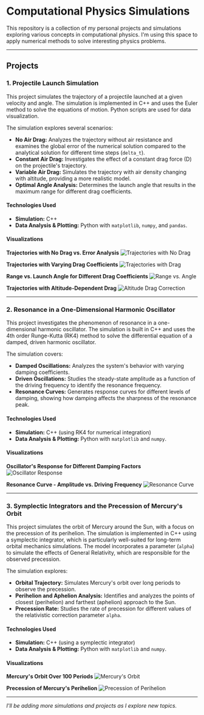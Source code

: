 # Computational Physics Simulations

This repository is a collection of my personal projects and simulations exploring various concepts in computational physics. I'm using this space to apply numerical methods to solve interesting physics problems.

---

## Projects

### 1. Projectile Launch Simulation

This project simulates the trajectory of a projectile launched at a given velocity and angle. The simulation is implemented in C++ and uses the Euler method to solve the equations of motion. Python scripts are used for data visualization.

The simulation explores several scenarios:

*   **No Air Drag:** Analyzes the trajectory without air resistance and examines the global error of the numerical solution compared to the analytical solution for different time steps (`delta_t`).
*   **Constant Air Drag:** Investigates the effect of a constant drag force (D) on the projectile's trajectory.
*   **Variable Air Drag:** Simulates the trajectory with air density changing with altitude, providing a more realistic model.
*   **Optimal Angle Analysis:** Determines the launch angle that results in the maximum range for different drag coefficients.

#### Technologies Used

*   **Simulation:** C++
*   **Data Analysis & Plotting:** Python with `matplotlib`, `numpy`, and `pandas`.

#### Visualizations

**Trajectories with No Drag vs. Error Analysis**
![Trajectories with No Drag](./projectile_launch/plots/no_drag_plot.png)

**Trajectories with Varying Drag Coefficients**
![Trajectories with Drag](./projectile_launch/plots/drag_plot.png)

**Range vs. Launch Angle for Different Drag Coefficients**
![Range vs. Angle](./projectile_launch/plots/drag_diff_angles_plot.png)

**Trajectories with Altitude-Dependent Drag**
![Altitude Drag Correction](./projectile_launch/plots/altitude_drag.png)

---

### 2. Resonance in a One-Dimensional Harmonic Oscillator

This project investigates the phenomenon of resonance in a one-dimensional harmonic oscillator. The simulation is built in C++ and uses the 4th order Runge-Kutta (RK4) method to solve the differential equation of a damped, driven harmonic oscillator.

The simulation covers:
*   **Damped Oscillations:** Analyzes the system's behavior with varying damping coefficients.
*   **Driven Oscillations:** Studies the steady-state amplitude as a function of the driving frequency to identify the resonance frequency.
*   **Resonance Curves:** Generates response curves for different levels of damping, showing how damping affects the sharpness of the resonance peak.

#### Technologies Used

*   **Simulation:** C++ (using RK4 for numerical integration)
*   **Data Analysis & Plotting:** Python with `matplotlib` and `numpy`.

#### Visualizations

**Oscillator's Response for Different Damping Factors**
![Oscillator Response](./Resonance_one_dim_harmonic_oscillator/results/task3/plot3.png)

**Resonance Curve - Amplitude vs. Driving Frequency**
![Resonance Curve](./Resonance_one_dim_harmonic_oscillator/results/task4/response_all_alphas.png)

---

### 3. Symplectic Integrators and the Precession of Mercury's Orbit

This project simulates the orbit of Mercury around the Sun, with a focus on the precession of its perihelion. The simulation is implemented in C++ using a symplectic integrator, which is particularly well-suited for long-term orbital mechanics simulations. The model incorporates a parameter (`alpha`) to simulate the effects of General Relativity, which are responsible for the observed precession.

The simulation explores:
*   **Orbital Trajectory:** Simulates Mercury's orbit over long periods to observe the precession.
*   **Perihelion and Aphelion Analysis:** Identifies and analyzes the points of closest (perihelion) and farthest (aphelion) approach to the Sun.
*   **Precession Rate:** Studies the rate of precession for different values of the relativistic correction parameter `alpha`.

#### Technologies Used

*   **Simulation:** C++ (using a symplectic integrator)
*   **Data Analysis & Plotting:** Python with `matplotlib` and `numpy`.

#### Visualizations

**Mercury's Orbit Over 100 Periods**
![Mercury's Orbit](./Sympletic_Integrators-precession_of_mercury_orbit/plots/task3.png)

**Precession of Mercury's Perihelion**
![Precession of Perihelion](./Sympletic_Integrators-precession_of_mercury_orbit/plots/task4.png)

---

*I'll be adding more simulations and projects as I explore new topics.*
